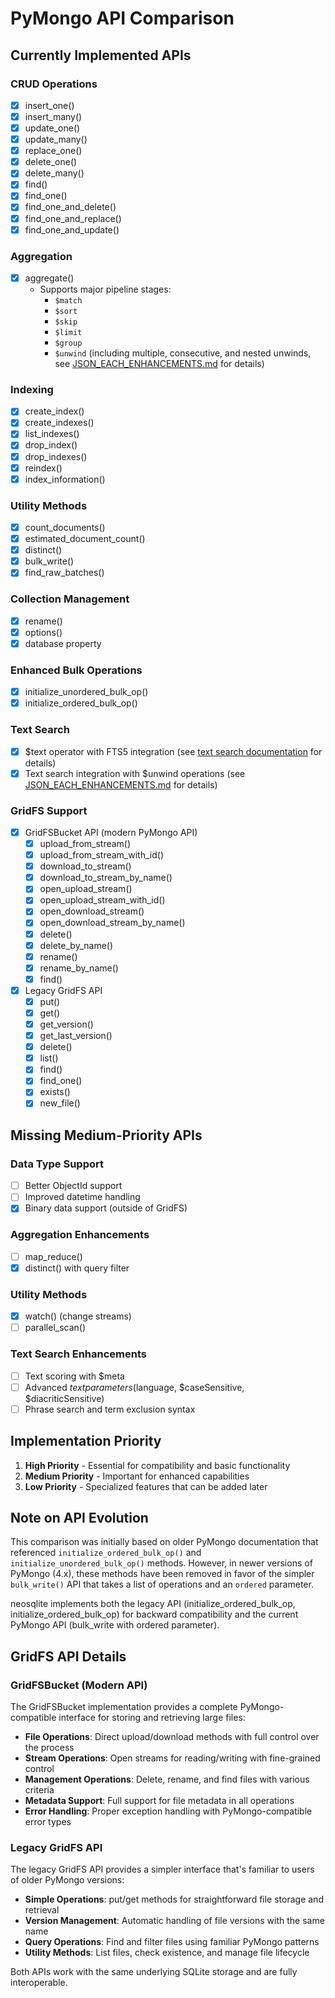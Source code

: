 # PyMongo API Comparison

## Currently Implemented APIs

### CRUD Operations
- [x] insert_one()
- [x] insert_many()
- [x] update_one()
- [x] update_many()
- [x] replace_one()
- [x] delete_one()
- [x] delete_many()
- [x] find()
- [x] find_one()
- [x] find_one_and_delete()
- [x] find_one_and_replace()
- [x] find_one_and_update()

### Aggregation
- [x] aggregate()
  - Supports major pipeline stages:
    - `$match`
    - `$sort`
    - `$skip`
    - `$limit`
    - `$group`
    - `$unwind` (including multiple, consecutive, and nested unwinds, see [JSON_EACH_ENHANCEMENTS.md](JSON_EACH_ENHANCEMENTS.md) for details)

### Indexing
- [x] create_index()
- [x] create_indexes()
- [x] list_indexes()
- [x] drop_index()
- [x] drop_indexes()
- [x] reindex()
- [x] index_information()

### Utility Methods
- [x] count_documents()
- [x] estimated_document_count()
- [x] distinct()
- [x] bulk_write()
- [x] find_raw_batches()

### Collection Management
- [x] rename()
- [x] options()
- [x] database property

### Enhanced Bulk Operations
- [x] initialize_unordered_bulk_op()
- [x] initialize_ordered_bulk_op()

### Text Search
- [x] $text operator with FTS5 integration (see [text search documentation](TEXT_SEARCH.md) for details)
- [x] Text search integration with $unwind operations (see [JSON_EACH_ENHANCEMENTS.md](JSON_EACH_ENHANCEMENTS.md) for details)

### GridFS Support
- [x] GridFSBucket API (modern PyMongo API)
  - [x] upload_from_stream()
  - [x] upload_from_stream_with_id()
  - [x] download_to_stream()
  - [x] download_to_stream_by_name()
  - [x] open_upload_stream()
  - [x] open_upload_stream_with_id()
  - [x] open_download_stream()
  - [x] open_download_stream_by_name()
  - [x] delete()
  - [x] delete_by_name()
  - [x] rename()
  - [x] rename_by_name()
  - [x] find()
- [x] Legacy GridFS API
  - [x] put()
  - [x] get()
  - [x] get_version()
  - [x] get_last_version()
  - [x] delete()
  - [x] list()
  - [x] find()
  - [x] find_one()
  - [x] exists()
  - [x] new_file()

## Missing Medium-Priority APIs

### Data Type Support
- [ ] Better ObjectId support
- [ ] Improved datetime handling
- [x] Binary data support (outside of GridFS)

### Aggregation Enhancements
- [ ] map_reduce()
- [x] distinct() with query filter

### Utility Methods
- [x] watch() (change streams)
- [ ] parallel_scan()

### Text Search Enhancements
- [ ] Text scoring with $meta
- [ ] Advanced $text parameters ($language, $caseSensitive, $diacriticSensitive)
- [ ] Phrase search and term exclusion syntax

## Implementation Priority

1. **High Priority** - Essential for compatibility and basic functionality
2. **Medium Priority** - Important for enhanced capabilities
3. **Low Priority** - Specialized features that can be added later

## Note on API Evolution

This comparison was initially based on older PyMongo documentation that referenced `initialize_ordered_bulk_op()` and `initialize_unordered_bulk_op()` methods. However, in newer versions of PyMongo (4.x), these methods have been removed in favor of the simpler `bulk_write()` API that takes a list of operations and an `ordered` parameter.

neosqlite implements both the legacy API (initialize_ordered_bulk_op, initialize_ordered_bulk_op) for backward compatibility and the current PyMongo API (bulk_write with ordered parameter).

## GridFS API Details

### GridFSBucket (Modern API)
The GridFSBucket implementation provides a complete PyMongo-compatible interface for storing and retrieving large files:

- **File Operations**: Direct upload/download methods with full control over the process
- **Stream Operations**: Open streams for reading/writing with fine-grained control
- **Management Operations**: Delete, rename, and find files with various criteria
- **Metadata Support**: Full support for file metadata in all operations
- **Error Handling**: Proper exception handling with PyMongo-compatible error types

### Legacy GridFS API
The legacy GridFS API provides a simpler interface that's familiar to users of older PyMongo versions:

- **Simple Operations**: put/get methods for straightforward file storage and retrieval
- **Version Management**: Automatic handling of file versions with the same name
- **Query Operations**: Find and filter files using familiar PyMongo patterns
- **Utility Methods**: List files, check existence, and manage file lifecycle

Both APIs work with the same underlying SQLite storage and are fully interoperable.
